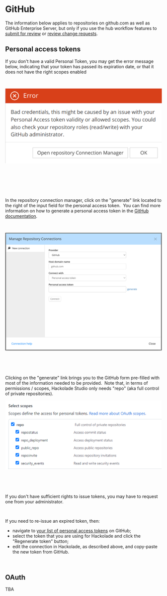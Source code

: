 # GitHub

The information below applies to repositories on github.com as well as GitHub Enterprise Server, but only if you use the hub workflow features to [submit for review](<Submitforreview.md>) or [review change requests](<Reviewchangerequests.md>).

## Personal access tokens

If you don't have a valid Personal Token, you may get the error message below, indicating that your token has passed its expiration date, or that it does not have the right scopes enabled

&nbsp;

![Image](<lib/Workgroup%20-%20GitHub%20token%20error.png>)

&nbsp;

&nbsp;

&nbsp;

In the repository connection manager, click on the "generate" link located to the right of the input field for the personal access token.&nbsp; You can find more information on how to generate a personal access token in the [GitHub documentation](<https://docs.github.com/en/authentication/keeping-your-account-and-data-secure/creating-a-personal-access-token> "target=\"\_blank\"").

&nbsp;

![Workgroup - manage hub connections](<lib/Workgroup%20-%20manage%20hub%20connections.png>)

&nbsp;

&nbsp;

Clicking on the "generate" link brings you to the GitHub form pre-filled with most of the information needed to be provided.&nbsp; Note that, in terms of permissions / scopes, Hackolade Studio only needs "repo" (aka full control of private repositories).

![Workgroup - GitHub token scopes](<lib/Workgroup%20-%20GitHub%20token%20scopes.png>)

&nbsp;

&nbsp;

If you don't have sufficient rights to issue tokens, you may have to request one from your administrator.

&nbsp;

If you need to re-issue an expired token, then:

* navigate to [your list of personal access tokens](<https://github.com/settings/tokens> "target=\"\_blank\"") on GitHub;
* select the token that you are using for Hackolade and click the "Regenerate token" button;
* edit the connection in Hackolade, as described above, and copy-paste the new token from GitHub.

&nbsp;

## OAuth

TBA
